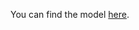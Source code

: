 You can find the model [here](https://drive.google.com/file/d/1zvbrM9806tptYHWx5sc230NUCl98tybH/view?usp=sharing).
